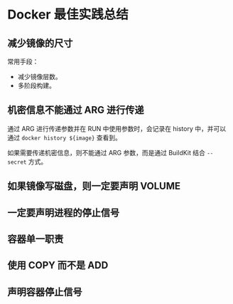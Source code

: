 # Docker 最佳实践总结

## 减少镜像的尺寸

常用手段：

- 减少镜像层数。
- 多阶段构建。

## 机密信息不能通过 ARG 进行传递

通过 ARG 进行传递参数并在 RUN 中使用参数时，会记录在 history 中，并可以通过 `docker history ${image}` 查看到。

如果需要传递机密信息，则不能通过 ARG 参数，而是通过 BuildKit 结合 `--secret` 方式。

## 如果镜像写磁盘，则一定要声明 VOLUME

## 一定要声明进程的停止信号

## 容器单一职责

## 使用 COPY 而不是 ADD

## 声明容器停止信号
